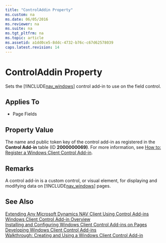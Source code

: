 ```yaml
---
title: "ControlAddin Property"
ms.custom: na
ms.date: 06/05/2016
ms.reviewer: na
ms.suite: na
ms.tgt_pltfrm: na
ms.topic: article
ms.assetid: a1dd0ce5-8ddc-4732-b76c-c67d62578039
caps.latest.revision: 14
---
```

# ControlAddin Property
Sets the [!INCLUDE[nav_windows](../dynamics-nav/includes/nav_windows_md.md)] control add\-in to use on the field control.  
  
## Applies To  
  
-   Page Fields  
  
## Property Value  
 The name and public token key of the control add\-in as registered in the **Control Add\-in** table \(ID **2000000069\)**. For more information, see [How to: Register a Windows Client Control Add\-in](../Topic/How%20to:%20Register%20a%20Windows%20Client%20Control%20Add-in.md).  
  
## Remarks  
 A control add\-in is a custom control, or visual element, for displaying and modifying data on [!INCLUDE[nav_windows](../dynamics-nav/includes/nav_windows_md.md)] pages.  
  
## See Also  
 [Extending Any Microsoft Dynamics NAV Client Using Control Add\-ins](../dynamics-nav/Extending-Any-Microsoft-Dynamics-NAV-Client-Using-Control-Add-ins.md)   
 [Windows Client Control Add\-in Overview](../dynamics-nav/Windows-Client-Control-Add-in-Overview.md)   
 [Installing and Configuring Windows Client Control Add\-ins on Pages](../dynamics-nav/Installing-and-Configuring-Windows-Client-Control-Add-ins-on-Pages.md)   
 [Developing Windows Client Control Add\-ins](../dynamics-nav/Developing-Windows-Client-Control-Add-ins.md)   
 [Walkthrough: Creating and Using a Windows Client Control Add\-in](../Topic/Walkthrough:%20Creating%20and%20Using%20a%20Windows%20Client%20Control%20Add-in.md)